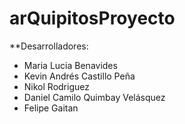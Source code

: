 # arQuipitosProyecto

**Desarrolladores:

- Maria Lucia Benavides
- Kevin Andrés Castillo Peña
- Nikol Rodriguez
- Daniel Camilo Quimbay Velásquez
- Felipe Gaitan 
